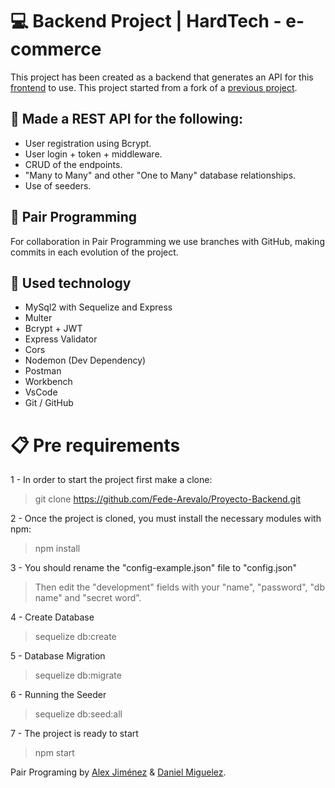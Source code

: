 # 💻 Backend Project | HardTech - e-commerce 
This project has been created as a backend that generates an API for this [frontend](https://github.com/radikalex/e-commerce-React) to use. This project started from a fork of a [previous project](https://github.com/Fede-Arevalo/Proyecto-Backend).

## 🚧 Made a REST API for the following: 
- User registration using Bcrypt.
- User login + token + middleware.
- CRUD of the endpoints.
- "Many to Many" and other "One to Many" database relationships.
- Use of seeders.

## 👥 Pair Programming 
For collaboration in Pair Programming we use branches with GitHub, making commits in each evolution of the project.

## 🦾 Used technology 
- MySql2 with Sequelize and Express
- Multer
- Bcrypt + JWT
- Express Validator
- Cors
- Nodemon (Dev Dependency)
- Postman
- Workbench
- VsCode
- Git / GitHub

# 📋 Pre requirements

1 - In order to start the project first make a clone:

> git clone https://github.com/Fede-Arevalo/Proyecto-Backend.git

2 - Once the project is cloned, you must install the necessary modules with npm:
> npm install

3 - You should rename the "config-example.json" file to "config.json" 
> Then edit the "development" fields with your "name", "password", "db name" and "secret word".

4 - Create Database
> sequelize db:create

5 - Database Migration
> sequelize db:migrate

6 - Running the Seeder
> sequelize db:seed:all

7 - The project is ready to start
> npm start


Pair Programing by [Alex Jiménez](https://github.com/radikalex) & [Daniel Miguelez](https://github.com/DanielMiguelez).
